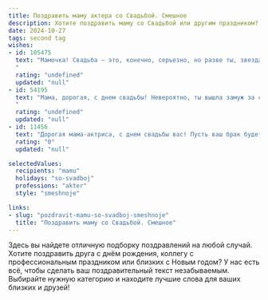 ```yaml
---
title: Поздравить маму актера со Свадьбой. Смешное
description: Хотите поздравить маму со Свадьбой или другим праздником? Наш ИИ создаст незабываемое поздравление, а вы обязательно выделитесь среди других.  
date: 2024-10-27
tags: second tag
wishes:
- id: 105475
  text: "Мамочка! Свадьба – это, конечно, серьезно, но разве ты, звезда театра и кино, не справишься с любой ролью, даже с ролью счастливой жены?  Пусть ваш брак будет комедийным сериалом с бесконечным счастливым финалом, без драматических сцен и скучных пауз!  Горько! (Но не слишком, береги голос!)
  "
  rating: "undefined"
  updated: "null"
- id: 54195
  text: "Мама, дорогая, с днем свадьбы! Невероятно, ты вышла замуж за своего любимого актера! Теперь, когда ты будешь ругаться, он сможет  использовать это как \"живой\"  материал для своей следующей роли. Счастья вам и новых, интересных ролей в семейной жизни! 😄
  "
  rating: "undefined"
  updated: "null"
- id: 11456
  text: "Дорогая мама-актриса, с днем свадьбы вас! Пусть ваш брак будет как ваше лучшее представление – на сцене жизни, где вы оба главные роли играете, а публика – это ваши улыбки и слезы радости. Пусть каждый ваш дубль будет удачным, а каждый ваш кадр – эпическим. И помните, что даже если сценарий жизни даст сбой, вы всегда сможете переписать его вместе. Счастья, здоровья и много-много позитива!"
  rating: "0"
  updated: "null"

selectedValues:
  recipients: "mamu"
  holidays: "so-svadboj"
  professions: "akter"
  style: "smeshnoje"

links:
- slug: "pozdravit-mamu-so-svadboj-smeshnoje"
  title: "Поздравить маму со Свадьбой. Смешное"
---
```


Здесь вы найдете отличную подборку поздравлений на любой случай. 
Хотите поздравить друга с днём рождения, коллегу с профессиональным праздником или близких с Новым годом? У нас есть всё, чтобы сделать ваш поздравительный текст незабываемым. Выбирайте нужную категорию и находите лучшие слова для ваших близких и друзей!
